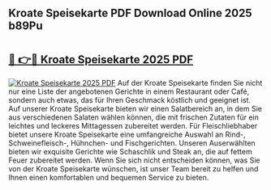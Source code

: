## Kroate Speisekarte PDF Download Online 2025 b89Pu

# <h2><a href="http://gc79yg8.nevu.top/?p=Kroate+Speisekarte">🔗 👉🔴 Kroate Speisekarte 2025 PDF</a></h2>

[![Kroate Speisekarte 2025 PDF](https://i.imgur.com/dBaPXMq.png)](http://gc79yg8.nevu.top/?p=Kroate+Speisekarte)
Auf der Kroate Speisekarte finden Sie nicht nur eine Liste der angebotenen Gerichte in einem Restaurant oder Café, sondern auch etwas, das für Ihren Geschmack köstlich und geeignet ist. Auf unserer Kroate Speisekarte bieten wir einen Salatbereich an, in dem Sie aus verschiedenen Salaten wählen können, die mit frischen Zutaten für ein leichtes und leckeres Mittagessen zubereitet werden. Für Fleischliebhaber bietet unsere Kroate Speisekarte eine umfangreiche Auswahl an Rind-, Schweinefleisch-, Hühnchen- und Fischgerichten. Unseren Auserwählten bieten wir exquisite Gerichte wie Schaschlik und Steak an, die auf fettem Feuer zubereitet werden. Wenn Sie sich nicht entscheiden können, was Sie von der Kroate Speisekarte wünschen, ist unser Team bereit zu helfen und Ihnen einen komfortablen und bequemen Service zu bieten.
